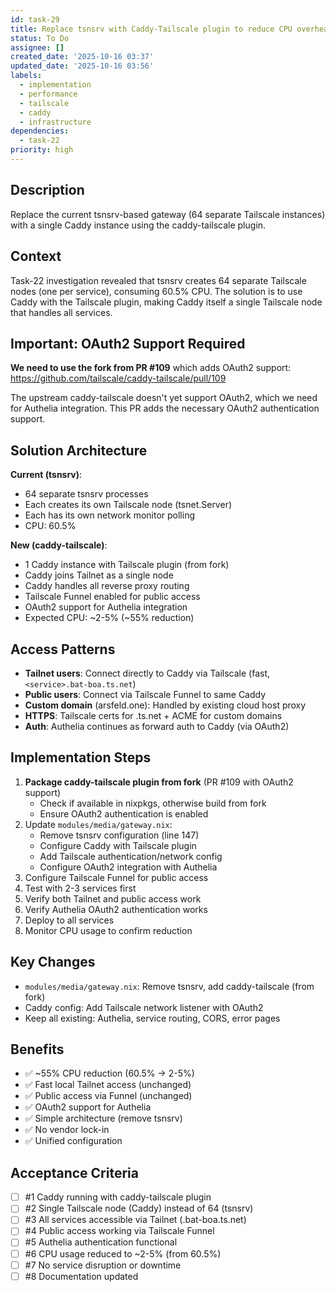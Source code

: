 ```yaml
---
id: task-29
title: Replace tsnsrv with Caddy-Tailscale plugin to reduce CPU overhead
status: To Do
assignee: []
created_date: '2025-10-16 03:37'
updated_date: '2025-10-16 03:56'
labels:
  - implementation
  - performance
  - tailscale
  - caddy
  - infrastructure
dependencies:
  - task-22
priority: high
---
```


## Description

<!-- SECTION:DESCRIPTION:BEGIN -->
Replace the current tsnsrv-based gateway (64 separate Tailscale instances) with a single Caddy instance using the caddy-tailscale plugin.

## Context

Task-22 investigation revealed that tsnsrv creates 64 separate Tailscale nodes (one per service), consuming 60.5% CPU. The solution is to use Caddy with the Tailscale plugin, making Caddy itself a single Tailscale node that handles all services.

## Important: OAuth2 Support Required

**We need to use the fork from PR #109** which adds OAuth2 support:
https://github.com/tailscale/caddy-tailscale/pull/109

The upstream caddy-tailscale doesn't yet support OAuth2, which we need for Authelia integration. This PR adds the necessary OAuth2 authentication support.

## Solution Architecture

**Current (tsnsrv)**:
- 64 separate tsnsrv processes
- Each creates its own Tailscale node (tsnet.Server)
- Each has its own network monitor polling
- CPU: 60.5%

**New (caddy-tailscale)**:
- 1 Caddy instance with Tailscale plugin (from fork)
- Caddy joins Tailnet as a single node
- Caddy handles all reverse proxy routing
- Tailscale Funnel enabled for public access
- OAuth2 support for Authelia integration
- Expected CPU: ~2-5% (~55% reduction)

## Access Patterns

- **Tailnet users**: Connect directly to Caddy via Tailscale (fast, `<service>.bat-boa.ts.net`)
- **Public users**: Connect via Tailscale Funnel to same Caddy
- **Custom domain** (arsfeld.one): Handled by existing cloud host proxy
- **HTTPS**: Tailscale certs for .ts.net + ACME for custom domains
- **Auth**: Authelia continues as forward auth to Caddy (via OAuth2)

## Implementation Steps

1. **Package caddy-tailscale plugin from fork** (PR #109 with OAuth2 support)
   - Check if available in nixpkgs, otherwise build from fork
   - Ensure OAuth2 authentication is enabled
2. Update `modules/media/gateway.nix`:
   - Remove tsnsrv configuration (line 147)
   - Configure Caddy with Tailscale plugin
   - Add Tailscale authentication/network config
   - Configure OAuth2 integration with Authelia
3. Configure Tailscale Funnel for public access
4. Test with 2-3 services first
5. Verify both Tailnet and public access work
6. Verify Authelia OAuth2 authentication works
7. Deploy to all services
8. Monitor CPU usage to confirm reduction

## Key Changes

- `modules/media/gateway.nix`: Remove tsnsrv, add caddy-tailscale (from fork)
- Caddy config: Add Tailscale network listener with OAuth2
- Keep all existing: Authelia, service routing, CORS, error pages

## Benefits

- ✅ ~55% CPU reduction (60.5% → 2-5%)
- ✅ Fast local Tailnet access (unchanged)
- ✅ Public access via Funnel (unchanged)
- ✅ OAuth2 support for Authelia
- ✅ Simple architecture (remove tsnsrv)
- ✅ No vendor lock-in
- ✅ Unified configuration
<!-- SECTION:DESCRIPTION:END -->

## Acceptance Criteria
<!-- AC:BEGIN -->
- [ ] #1 Caddy running with caddy-tailscale plugin
- [ ] #2 Single Tailscale node (Caddy) instead of 64 (tsnsrv)
- [ ] #3 All services accessible via Tailnet (<service>.bat-boa.ts.net)
- [ ] #4 Public access working via Tailscale Funnel
- [ ] #5 Authelia authentication functional
- [ ] #6 CPU usage reduced to ~2-5% (from 60.5%)
- [ ] #7 No service disruption or downtime
- [ ] #8 Documentation updated
<!-- AC:END -->
